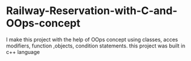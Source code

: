 # Railway-Reservation-with-C-and-OOps-concept

I make this project with the help of OOps concept using classes, acces modifiers, function ,objects, condition statements.
this project was built in c++ language
